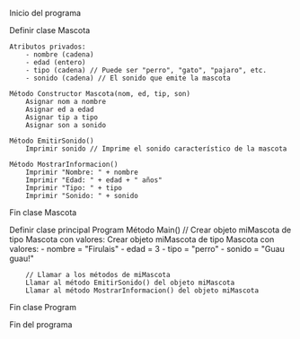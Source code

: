 Inicio del programa

Definir clase Mascota

    Atributos privados:
        - nombre (cadena)
        - edad (entero)
        - tipo (cadena) // Puede ser "perro", "gato", "pajaro", etc.
        - sonido (cadena) // El sonido que emite la mascota

    Método Constructor Mascota(nom, ed, tip, son)
        Asignar nom a nombre
        Asignar ed a edad
        Asignar tip a tipo
        Asignar son a sonido

    Método EmitirSonido()
        Imprimir sonido // Imprime el sonido característico de la mascota

    Método MostrarInformacion()
        Imprimir "Nombre: " + nombre
        Imprimir "Edad: " + edad + " años"
        Imprimir "Tipo: " + tipo
        Imprimir "Sonido: " + sonido

Fin clase Mascota

Definir clase principal Program
    Método Main()
        // Crear objeto miMascota de tipo Mascota con valores:
        Crear objeto miMascota de tipo Mascota con valores:
            - nombre = "Firulais"
            - edad = 3
            - tipo = "perro"
            - sonido = "Guau guau!"

        // Llamar a los métodos de miMascota
        Llamar al método EmitirSonido() del objeto miMascota
        Llamar al método MostrarInformacion() del objeto miMascota

Fin clase Program

Fin del programa